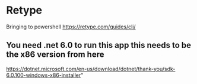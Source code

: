 # Retype
Bringing to powershell https://retype.com/guides/cli/


## You need .net 6.0 to run this app this needs to be the x86 version from here
https://dotnet.microsoft.com/en-us/download/dotnet/thank-you/sdk-6.0.100-windows-x86-installer"
